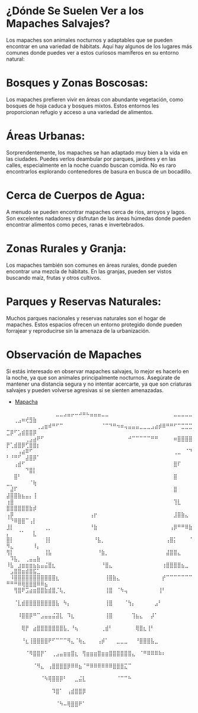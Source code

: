 

# ¿Dónde Se Suelen Ver a los Mapaches Salvajes?
Los mapaches son animales nocturnos y adaptables que se pueden encontrar en una variedad de hábitats. Aquí hay algunos de los lugares más comunes donde puedes ver a estos curiosos mamíferos en su entorno natural:

# Bosques y Zonas Boscosas: 
Los mapaches prefieren vivir en áreas con abundante vegetación, como bosques de hoja caduca y bosques mixtos. Estos entornos les proporcionan refugio y acceso a una variedad de alimentos.

# Áreas Urbanas: 
Sorprendentemente, los mapaches se han adaptado muy bien a la vida en las ciudades. Puedes verlos deambular por parques, jardines y en las calles, especialmente en la noche cuando buscan comida. No es raro encontrarlos explorando contenedores de basura en busca de un bocadillo.

# Cerca de Cuerpos de Agua: 
A menudo se pueden encontrar mapaches cerca de ríos, arroyos y lagos. Son excelentes nadadores y disfrutan de las áreas húmedas donde pueden encontrar alimentos como peces, ranas e invertebrados.

# Zonas Rurales y Granja: 
Los mapaches también son comunes en áreas rurales, donde pueden encontrar una mezcla de hábitats. En las granjas, pueden ser vistos buscando maíz, frutas y otros cultivos.

# Parques y Reservas Naturales: 
Muchos parques nacionales y reservas naturales son el hogar de mapaches. Estos espacios ofrecen un entorno protegido donde pueden forrajear y reproducirse sin la amenaza de la urbanización.

# Observación de Mapaches
Si estás interesado en observar mapaches salvajes, lo mejor es hacerlo en la noche, ya que son animales principalmente nocturnos. Asegúrate de mantener una distancia segura y no intentar acercarte, ya que son criaturas salvajes y pueden volverse agresivas si se sienten amenazadas.

* [Mapacha](recursos1/2/Como_viven_en_la_naturaleza.md)

⠀⠀⠀⠀⠀⠀⠀⠀⠀⠀⠀⠀⠀⣀⣀⣠⣤⡤⠤⠴⠶⠦⣤⣤⣤⣀⣀⠀⠀⠀⠀⠀⠀⠀⠀⠀⠀⠀⠀⠀⠀⠀⠀⠀⣀⣀⣀⣀⣀⠀⠀⢀⣠⠶⢞⣻⣷⠀⠀⠀
⠀⠀⠀⠀⠀⠀⠀⠀⢀⣠⣶⠾⠛⠋⠉⠀⠀⠀⠀⠀⠀⠀⠀⠀⠀⠈⠉⠙⠛⠲⠶⢤⣤⣤⣤⣀⣀⣀⣠⣴⡾⠿⠛⠛⠋⠉⣉⣉⣉⣉⡿⠋⣡⣾⣿⣿⡿⠀⠀⠀
⠀⠀⠀⠀⠀⢀⣠⣴⠟⠋⠀⠀⠀⠀⠀⠀⠀⠀⠀⠀⠀⠀⠀⠀⠀⠀⠀⠀⠀⠀⠀⠀⠚⠉⠉⠉⠉⠉⠛⠛⠀⠀⠀⠀⠶⣿⣿⣿⣿⡟⢁⣾⣿⡿⢋⣿⣿⡆⠀⠀
⠀⠀⠀⢠⣴⠿⠋⠀⠀⠀⠀⠀⠀⠀⠀⠀⠀⠀⠀⠀⠀⠀⠀⠀⠀⠀⠀⠀⠀⠀⠀⠀⠀⠀⠀⠀⠀⠀⠀⠀⠀⠀⠀⠀⢀⣀⠀⠈⠙⠃⠘⠛⠋⠀⣼⣿⡿⠁⠀⠀
⠀⠀⢠⣾⠋⠀⠀⠀⠀⠀⠀⠀⠀⠀⠀⠀⠀⠀⠀⠀⠀⠀⠀⠀⠀⠀⠀⠀⠀⠀⠀⠀⠀⠀⠀⠀⠀⠀⠀⠀⠀⠀⠀⠀⣿⠏⠀⠀⠀⠀⠀⠀⠀⠀⠙⣿⡇⠀⠀⠀
⠀⠀⣿⠃⠀⠀⠀⠀⠀⠀⠀⠀⠀⠀⠀⠀⠀⠀⠀⠀⠀⠀⠀⠀⠀⠀⠀⠀⠀⠀⠀⠀⠀⠀⠀⠀⠀⠀⠀⠀⠀⠀⠀⠀⣿⠀⠀⠀⠀⣀⡀⠀⠀⠀⠀⠈⢷⠀⠀⠀
⠀⣼⠏⠀⠀⠀⠀⠀⠀⠀⠀⠀⠀⠀⠀⠀⠀⠀⠀⠀⠀⠀⠀⠀⠀⠀⠀⠀⠀⠀⠀⠀⠀⠀⠀⠀⠀⠀⠀⠀⠀⠀⠀⠀⣿⠀⠀⠀⠀⣼⣿⣿⣷⣦⣤⡄⢸⠀⠀⠀
⢰⣿⠀⠀⠀⠀⠀⠀⠀⠀⠀⠀⠀⠀⠀⠀⠀⠀⠀⠀⠀⠀⠀⠀⠀⠀⠀⠀⠀⠀⠀⠀⠀⠀⠀⠀⠀⠀⠀⠀⠀⠀⠀⠀⢹⣇⠀⠀⠀⣿⣿⣿⣿⣿⣿⣷⡾⠀⠀⠀
⢠⡿⠀⠀⠀⠀⠀⠀⠀⠀⠀⠀⠀⠀⠀⠀⠀⠀⠀⠀⠀⠀⢠⡖⠀⠀⠀⠀⠀⠀⠀⠀⠀⠀⠀⠀⠀⠀⠀⠀⠀⠀⠀⠀⣸⣿⣷⣄⠀⠈⠙⠿⣿⣿⠉⢠⡇⠀⠀⠀
⣸⡇⠀⠀⠀⠀⠀⠀⠀⠀⢀⡀⠀⠀⠀⠀⠀⠀⠀⠀⠀⠀⠘⣷⠀⠀⠀⠀⠀⠀⠀⠀⠀⠀⠀⠀⠀⠀⠀⠀⠀⠀⠀⢠⡿⠛⠛⠿⣷⡄⠀⠀⠈⠁⠀⠀⣇⠀⠀⠀
⣿⡇⠀⠀⠀⠀⠀⠀⠀⠀⢸⡇⠀⠀⠀⠀⠀⠀⠀⠀⠀⠀⠀⠘⣧⡀⠀⠀⠀⠀⠀⠀⠀⠀⠀⠀⠀⠀⠀⠀⠀⠀⢠⣿⡅⠀⠀⠀⠈⠻⣄⠀⠀⠀⠀⠀⠸⡄⠀⠀
⢻⡇⠀⠀⠀⠀⠀⠀⠀⠀⢸⣧⠀⠀⠀⠀⠀⠀⠀⠀⠀⠀⠀⠀⠘⣷⡀⠀⠀⠀⠀⠀⠀⠀⠀⠀⠀⠀⠀⠀⠀⠀⣼⣿⣿⣄⠀⠀⠀⠀⠹⣧⡀⠀⢀⣤⣤⣷⠀⠀
⠸⣧⠀⣰⣶⣶⣶⣦⣦⣤⣬⣿⣆⠀⠀⠀⠀⠀⠀⠀⠀⠀⠀⠀⠀⠘⣿⣄⠀⠀⠀⠀⠀⠀⠀⠀⠀⠀⠀⠀⠀⢰⣿⣿⣿⣿⣦⣀⠀⠀⣠⣿⣿⣶⣾⣿⣯⣁⠀⠀
⠀⠸⣿⣿⣿⣿⣿⣿⣿⣿⣿⣿⣿⣆⠀⠀⠀⠀⠀⠀⠀⠀⠀⠀⠀⠀⢸⣿⣷⣄⠀⠀⠀⠀⠀⠀⠀⠀⠀⠀⠀⡞⠉⠉⠉⠉⠉⠉⠉⠛⠛⠛⠿⢿⣿⣿⣿⠿⠿⣦
⠀⠀⢻⣿⠟⣩⣴⣶⣿⣿⣷⣾⣿⡈⢧⡀⠀⠀⠀⠀⠀⠀⠀⠀⠀⠀⢸⣿⠀⠈⠳⢤⠀⠀⠀⠀⠀⠀⠀⠀⢸⠃⠀⠀⠀⠀⠀⠀⠀⠀⠀⠀⠀⠀⠀⠀⠀⠀⠀⠀
⠀⠀⠈⣇⣾⣿⣿⣿⣿⣿⣿⣿⣿⣧⠀⠳⡄⠀⠀⠀⠀⠀⠀⠀⠀⠀⢸⣿⠀⠀⠀⠈⢳⡄⠀⠀⠀⠀⠀⣠⠃⠀⠀⠀⠀⠀⠀⠀⠀⠀⠀⠀⠀⠀⠀⠀⠀⠀⠀⠀
⠀⠀⠀⠸⣿⣿⡿⠛⠉⣠⣤⣤⣬⣽⣇⠀⠹⣆⠀⠀⠀⠀⠀⠀⠀⠀⢸⣿⠀⠀⠀⠀⠀⢹⣦⣄⠀⠀⡼⠁⠀⠀⠀⠀⠀⠀⠀⠀⠀⠀⠀⠀⠀⠀⠀⠀⠀⠀⠀⠀
⠀⠀⠀⠀⢿⡟⠀⣴⣿⣿⣿⣿⣿⣿⣿⣧⡀⠘⢦⠀⠀⠀⠀⠀⠀⢀⣾⠃⠀⠀⠀⠀⠀⠀⢿⣿⣆⢸⠃⠀⠀⠀⠀⠀⠀⠀⠀⠀⠀⠀⠀⠀⠀⠀⠀⠀⠀⠀⠀⠀
⠀⠀⠀⠀⠘⣆⢸⣿⣿⣿⣿⠟⠋⠉⠉⠉⠻⣄⠈⢷⣄⠀⠀⠀⢠⡾⠁⠀⠀⣀⣀⣀⠀⠀⠘⣿⣿⣿⣧⣀⠀⠀⠀⠀⠀⠀⠀⠀⠀⠀⠀⠀⠀⠀⠀⠀⠀⠀⠀⠀
⠀⠀⠀⠀⠀⠈⠻⣿⣿⡟⠁⠀⢀⣠⣤⣶⣶⣿⣆⠀⢻⣶⣶⣶⣿⣶⣶⣿⣿⣿⣿⣿⣿⣄⠀⠈⠛⠿⠿⠿⠷⠆⠀⠀⠀⠀⠀⠀⠀⠀⠀⠀⠀⠀⠀⠀⠀⠀⠀⠀
⠀⠀⠀⠀⠀⠀⠀⠈⠻⣄⠀⢠⣿⣿⣿⣿⡿⠿⠿⣦⠈⠛⠿⠿⠿⠿⠿⠿⣿⣿⣿⣍⠉⠀⠀⠀⠀⠀⠀⠀⠀⠀⠀⠀⠀⠀⠀⠀⠀⠀⠀⠀⠀⠀⠀⠀⠀⠀⠀⠀
⠀⠀⠀⠀⠀⠀⠀⠀⠀⠈⠳⢿⣿⣿⡿⠃⠀⠀⣀⣬⣇⠀⠀⠀⠀⠀⠀⠀⠀⠈⠉⠉⠓⠀⠀⠀⠀⠀⠀⠀⠀⠀⠀⠀⠀⠀⠀⠀⠀⠀⠀⠀⠀⠀⠀⠀⠀⠀⠀⠀
⠀⠀⠀⠀⠀⠀⠀⠀⠀⠀⠀⠀⠹⣿⠁⠀⢠⣾⣿⣿⡿⠀⠀⠀⠀⠀⠀⠀⠀⠀⠀⠀⠀⠀⠀⠀⠀⠀⠀⠀⠀⠀⠀⠀⠀⠀⠀⠀⠀⠀⠀⠀⠀⠀⠀⠀⠀⠀⠀⠀
⠀⠀⠀⠀⠀⠀⠀⠀⠀⠀⠀⠀⠀⠈⠳⠤⢿⣿⣿⠟⠁⠀⠀⠀⠀⠀⠀⠀⠀⠀⠀⠀⠀⠀⠀⠀⠀⠀⠀⠀⠀⠀⠀⠀⠀⠀⠀⠀⠀⠀⠀⠀⠀⠀⠀⠀⠀⠀⠀⠀
